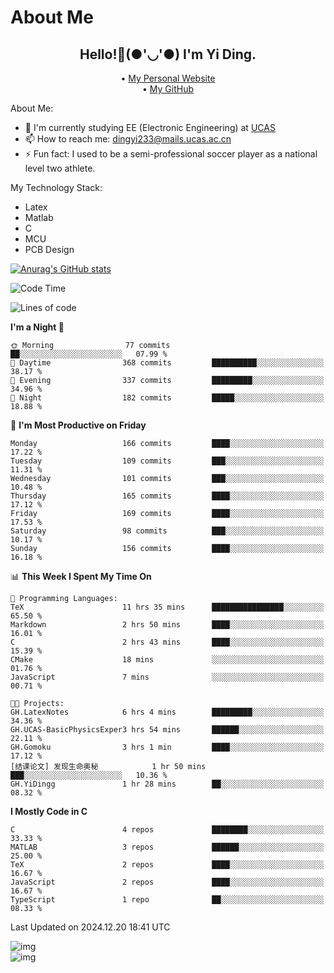 # About Me

<h2 style="text-align:center;"> Hello!👋(●'◡'●) I'm Yi Ding.</h2>

<div style="text-align:center;">
  • <a href="https://yidingg.github.io/YiDingg">My Personal Website</a><br>
  • <a href="https://github.com/YiDingg">My GitHub</a>
</div>

About Me:
- 🔭 I'm currently studying EE (Electronic Engineering) at [UCAS](https://www.ucas.ac.cn/)
- 📫 How to reach me: dingyi233@mails.ucas.ac.cn
- ⚡ Fun fact: I used to be a semi-professional soccer player as a national level two athlete.

My Technology Stack:
- Latex
- Matlab
- C
- MCU
- PCB Design

[![Anurag's GitHub stats](https://github-readme-stats.vercel.app/api?username=YiDingg)](https://github.com/anuraghazra/github-readme-stats)

<!--START_SECTION:waka-->
![Code Time](http://img.shields.io/badge/Code%20Time-836%20hrs%2046%20mins-blue)

![Lines of code](https://img.shields.io/badge/From%20Hello%20World%20I%27ve%20Written-626.5%20thousand%20lines%20of%20code-blue)

**I'm a Night 🦉** 

```text
🌞 Morning                77 commits          ██░░░░░░░░░░░░░░░░░░░░░░░   07.99 % 
🌆 Daytime                368 commits         ██████████░░░░░░░░░░░░░░░   38.17 % 
🌃 Evening                337 commits         █████████░░░░░░░░░░░░░░░░   34.96 % 
🌙 Night                  182 commits         █████░░░░░░░░░░░░░░░░░░░░   18.88 % 
```
📅 **I'm Most Productive on Friday** 

```text
Monday                   166 commits         ████░░░░░░░░░░░░░░░░░░░░░   17.22 % 
Tuesday                  109 commits         ███░░░░░░░░░░░░░░░░░░░░░░   11.31 % 
Wednesday                101 commits         ███░░░░░░░░░░░░░░░░░░░░░░   10.48 % 
Thursday                 165 commits         ████░░░░░░░░░░░░░░░░░░░░░   17.12 % 
Friday                   169 commits         ████░░░░░░░░░░░░░░░░░░░░░   17.53 % 
Saturday                 98 commits          ███░░░░░░░░░░░░░░░░░░░░░░   10.17 % 
Sunday                   156 commits         ████░░░░░░░░░░░░░░░░░░░░░   16.18 % 
```


📊 **This Week I Spent My Time On** 

```text
💬 Programming Languages: 
TeX                      11 hrs 35 mins      ████████████████░░░░░░░░░   65.50 % 
Markdown                 2 hrs 50 mins       ████░░░░░░░░░░░░░░░░░░░░░   16.01 % 
C                        2 hrs 43 mins       ████░░░░░░░░░░░░░░░░░░░░░   15.39 % 
CMake                    18 mins             ░░░░░░░░░░░░░░░░░░░░░░░░░   01.76 % 
JavaScript               7 mins              ░░░░░░░░░░░░░░░░░░░░░░░░░   00.71 % 

🐱‍💻 Projects: 
GH.LatexNotes            6 hrs 4 mins        █████████░░░░░░░░░░░░░░░░   34.36 % 
GH.UCAS-BasicPhysicsExper3 hrs 54 mins       ██████░░░░░░░░░░░░░░░░░░░   22.11 % 
GH.Gomoku                3 hrs 1 min         ████░░░░░░░░░░░░░░░░░░░░░   17.12 % 
[结课论文] 发现生命奥秘            1 hr 50 mins        ███░░░░░░░░░░░░░░░░░░░░░░   10.36 % 
GH.YiDingg               1 hr 28 mins        ██░░░░░░░░░░░░░░░░░░░░░░░   08.32 % 
```

**I Mostly Code in C** 

```text
C                        4 repos             ████████░░░░░░░░░░░░░░░░░   33.33 % 
MATLAB                   3 repos             ██████░░░░░░░░░░░░░░░░░░░   25.00 % 
TeX                      2 repos             ████░░░░░░░░░░░░░░░░░░░░░   16.67 % 
JavaScript               2 repos             ████░░░░░░░░░░░░░░░░░░░░░   16.67 % 
TypeScript               1 repo              ██░░░░░░░░░░░░░░░░░░░░░░░   08.33 % 
```




 Last Updated on 2024.12.20 18:41 UTC
<!--END_SECTION:waka-->

<!-- Coding activity over the last year -->
<div class='center'><img src='https://wakatime.com/share/@YiDingg/260601e0-8e46-41ab-9832-d4d0ae5fd0bd.svg' alt='img'/></div>

<!-- Languages over the last year -->
<div class='center'><img src='https://wakatime.com/share/@YiDingg/99546fa3-4cc3-4808-ab6e-13f38e27aba1.svg' alt='img'/></div>
